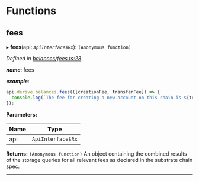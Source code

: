 

# Functions

<a id="fees"></a>

##  fees

▸ **fees**(api: *`ApiInterface$Rx`*): `(Anonymous function)`

*Defined in [balances/fees.ts:28](https://github.com/polkadot-js/api/blob/acaca67/packages/api-derive/src/balances/fees.ts#L28)*

*__name__*: fees

*__example__*:   

```javascript
api.derive.balances.fees(([creationFee, transferFee]) => {
  console.log(`The fee for creating a new account on this chain is ${transferFee} units. The fee required for making a transfer is ${transferFee} units.`);
});
```

**Parameters:**

| Name | Type |
| ------ | ------ |
| api | `ApiInterface$Rx` |

**Returns:** `(Anonymous function)`
An object containing the combined results of the storage queries for all relevant fees as declared in the substrate chain spec.

___

